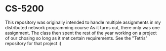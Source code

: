 # CS-5200
This repository was originally intended to handle multiple assignments in my distributed network programming course
As it turns out, there only was one assignment. The class then spent the rest of the year working on a project
of our chosing so long as it met certain requirements. See the "Tetris" repository for that project :)
